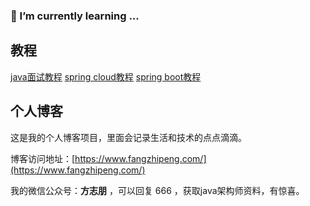 ### 🌱 I’m currently learning ...

<!--
**forezp/forezp** is a ✨ _special_ ✨ repository because its `README.md` (this file) appears on your GitHub profile.

Here are some ideas to get you started:

- 🔭 I’m currently working on ...
- 🌱 I’m currently learning ...
- 👯 I’m looking to collaborate on ...
- 🤔 I’m looking for help with ...
- 💬 Ask me about ...
- 📫 How to reach me: ...
- 😄 Pronouns: ...
- ⚡ Fun fact: ...
-->

## 教程

[java面试教程](https://www.fangzhipeng.com/javainterview.html)
[spring cloud教程](https://www.fangzhipeng.com/spring-cloud.html)
[spring boot教程](https://www.fangzhipeng.com/spring-boot.html)

## 个人博客

这是我的个人博客项目，里面会记录生活和技术的点点滴滴。

博客访问地址：[https://www.fangzhipeng.com/](https://www.fangzhipeng.com/)

我的微信公众号：**方志朋** ，可以回复 666 ，获取java架构师资料，有惊喜。




